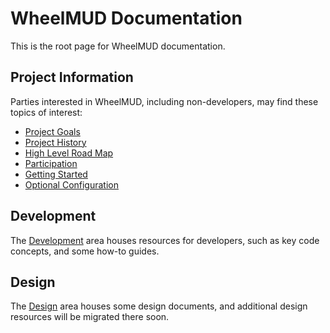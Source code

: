 WheelMUD Documentation
======================
This is the root page for WheelMUD documentation.

## Project Information
Parties interested in WheelMUD, including non-developers, may find these topics of interest:
* [Project Goals](ProjectGoals.md)
* [Project History](ProjectHistory.md)
* [High Level Road Map](RoadMap.md)
* [Participation](Participation.md)
* [Getting Started](GettingStarted.md)
* [Optional Configuration](Configuration.md)

## Development
The [Development](Development/README.md) area houses resources for developers, such as key code concepts, and some how-to guides.

## Design
The [Design](Design/README.md) area houses some design documents, and additional design resources will be migrated there soon.
